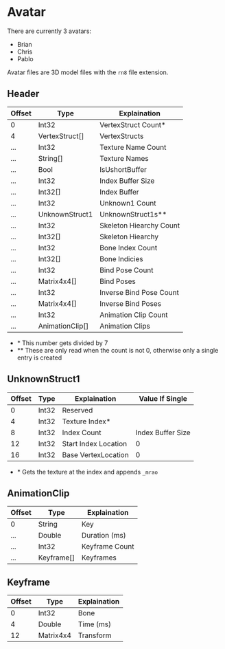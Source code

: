 # Avatar

There are currently 3 avatars:
- Brian
- Chris
- Pablo

Avatar files are 3D model files with the `rn8` file extension.

## Header

| Offset | Type            | Explaination            |
| ------ | --------------- | ----------------------- |
| 0      | Int32           | VertexStruct Count\*    |
| 4      | VertexStruct[]  | VertexStructs           |
| ...    | Int32           | Texture Name Count      |
| ...    | String[]        | Texture Names           |
| ...    | Bool            | IsUshortBuffer          |
| ...    | Int32           | Index Buffer Size       |
| ...    | Int32[]         | Index Buffer            |
| ...    | Int32           | Unknown1 Count          |
| ...    | UnknownStruct1  | UnknownStruct1s\*\*     |
| ...    | Int32           | Skeleton Hiearchy Count |
| ...    | Int32[]         | Skeleton Hiearchy       |
| ...    | Int32           | Bone Index Count        |
| ...    | Int32[]         | Bone Indicies           |
| ...    | Int32           | Bind Pose Count         |
| ...    | Matrix4x4[]     | Bind Poses              |
| ...    | Int32           | Inverse Bind Pose Count |
| ...    | Matrix4x4[]     | Inverse Bind Poses      |
| ...    | Int32           | Animation Clip Count    |
| ...    | AnimationClip[] | Animation Clips         |

- \* This number gets divided by 7
- \*\* These are only read when the count is not 0, otherwise only a single entry is created


## UnknownStruct1

| Offset | Type           | Explaination         | Value If Single   |
| ------ | -------------- | -------------------- | ----------------- |
| 0      | Int32          | Reserved             |                   |
| 4      | Int32          | Texture Index\*      |                   |
| 8      | Int32          | Index Count          | Index Buffer Size |
| 12     | Int32          | Start Index Location | 0                 |
| 16     | Int32          | Base VertexLocation  | 0                 |

- \* Gets the texture at the index and appends `_mrao`

## AnimationClip

| Offset | Type           | Explaination         |
| ------ | -------------- | -------------------- |
| 0      | String         | Key                  |
| ...    | Double         | Duration (ms)        |
| ...    | Int32          | Keyframe Count       |
| ...    | Keyframe[]     | Keyframes            |

## Keyframe

| Offset | Type           | Explaination         |
| ------ | -------------- | -------------------- |
| 0      | Int32          | Bone                 |
| 4      | Double         | Time (ms)            |
| 12     | Matrix4x4      | Transform            |